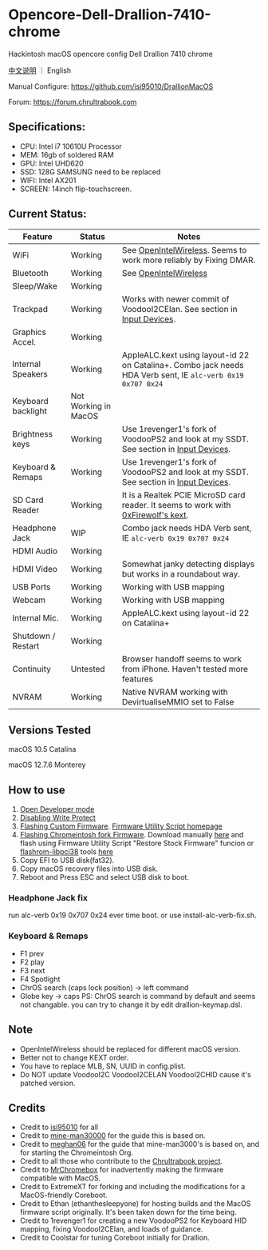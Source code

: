 # Opencore-Dell-Drallion-7410-chrome
Hackintosh macOS opencore config Dell Drallion 7410 chrome

[中文说明](https://github.com/jarryson/Opencore-Dell-Drallion-7410-chrome/blob/main/README_zh.md) ｜ English

Manual Configure: https://github.com/isi95010/DrallionMacOS

Forum: https://forum.chrultrabook.com

## Specifications:

- CPU: Intel i7 10610U Processor
- MEM: 16gb of soldered RAM
- GPU: Intel UHD620
- SSD: 128G SAMSUNG need to be replaced
- WIFI: Intel AX201
- SCREEN: 14inch flip-touchscreen. 

## Current Status:

| **Feature**        | **Status**           | **Notes**                                                                                     |
|--------------------|----------------------|-----------------------------------------------------------------------------------------------|
| WiFi               | Working              | See [OpenIntelWireless](https://openintelwireless.github.io). Seems to work more reliably by Fixing DMAR.                            |
| Bluetooth          | Working              | See [OpenIntelWireless](https://openintelwireless.github.io)                                                                         |
| Sleep/Wake         | Working              |                    |
| Trackpad           | Working              | Works with newer commit of VoodooI2CElan. See section in [Input Devices](#input-devices).                       | 
| Graphics Accel.    | Working              |                                                                                               |
| Internal Speakers  | Working              | AppleALC.kext using layout-id 22 on Catalina+. Combo jack needs HDA Verb sent, IE `alc-verb 0x19 0x707 0x24`                            |
| Keyboard backlight | Not Working in MacOS |                                                                                               |
| Brightness keys | Working | Use 1revenger1's fork of VoodooPS2 and look at my SSDT. See section in [Input Devices](#input-devices). |
| Keyboard & Remaps  | Working              | Use 1revenger1's fork of VoodooPS2 and look at my SSDT. See section in [Input Devices](#input-devices).                                   |
| SD Card Reader     | Working              | It is a Realtek PCIE MicroSD card reader. It seems to work with [0xFirewolf's kext](https://github.com/0xFireWolf/RealtekCardReader).             |
| Headphone Jack     | WIP                  | Combo jack needs HDA Verb sent, IE `alc-verb 0x19 0x707 0x24`                                                             |
| HDMI Audio         | Working              |                                                                                               |
| HDMI Video         | Working              | Somewhat janky detecting displays but works in a roundabout way.                              |
| USB Ports          | Working              | Working with USB mapping                                                                      |
| Webcam             | Working              | Working with USB mapping                                                                      |
| Internal Mic.      | Working              | AppleALC.kext using layout-id 22 on Catalina+                                                             |
| Shutdown / Restart | Working              |                                                                                               |    
| Continuity         | Untested             | Browser handoff seems to work from iPhone. Haven't tested more features                                                       |    
| NVRAM              | Working              | Native NVRAM working with DevirtualiseMMIO set to False                                       |
                                                                          
## Versions Tested

macOS 10.5 Catalina

macOS 12.7.6 Monterey 

## How to use
1. [Open Developer mode](https://docs.chrultrabook.com/docs/firmware/developer-mode.html)
2. [Disabling Write Protect](https://docs.chrultrabook.com/docs/firmware/write-protect.html#disabling-write-protect)
3. [Flashing Custom Firmware](https://docs.chrultrabook.com/docs/firmware/flashing-firmware.html). [Firmware Utility Script homepage](https://docs.mrchromebox.tech/docs/fwscript.html)
4. [Flashing Chromeintosh fork Firmware](https://github.com/Chromeintosh/coreboot). Download manually [here](https://ethanthesleepy.one/public/mac_build/coreboot_edk2-drallion-mrchromebox_20240714_macos.rom) and flash using Firmware Utility Script "Restore Stock Firmware" funcion or [flashrom-libpci38](https://ethanthesleepy.one/public/chrultrabook/utils/) tools [here](https://docs.chrultrabook.com/docs/firmware/manually-flashing.html)
5. Copy EFI to USB disk(fat32).
6. Copy macOS recovery files into USB disk.
7. Reboot and Press ESC and select USB disk to boot.

### Headphone Jack fix
run alc-verb 0x19 0x707 0x24 ever time boot.
or use install-alc-verb-fix.sh.

### Keyboard & Remaps
* F1 prev
* F2 play
* F3 next
* F4 Spotlight
* ChrOS search (caps lock position) -> left command
* Globe key  -> caps
PS: ChrOS search is command by default and seems not changable. you can try to change it by edit drallion-keymap.dsl.

## Note
* OpenIntelWireless should be replaced for different macOS version.
* Better not to change KEXT order.
* You have to replace MLB, SN, UUID in config.plist.
* Do NOT update VoodooI2C VoodooI2CELAN VoodooI2CHID cause it's patched version.

## Credits
* Credit to [isi95010](https://github.com/isi95010/DrallionMacOS/) for all
* Credit to [mine-man30000](https://github.com/mine-man3000/macOS-Dragonair) for the guide this is based on.
* Credit to [meghan06](https://github.com/meghan06/) for the guide that mine-man3000's is based on, and for starting the Chromeintosh Org.
* Credit to all those who contribute to the [Chrultrabook project](https://docs.chrultrabook.com).
* Credit to [MrChromebox](https://github.com/MrChromebox?tab=repositories) for inadvertently making the firmware compatible with MacOS. 
* Credit to ExtremeXT for forking and including the modifications for a MacOS-friendly Coreboot.
* Credit to Ethan (ethanthesleepyone) for hosting builds and the MacOS firmware script originally. It's been taken down for the time being. 
* Credit to 1revenger1 for creating a new VoodooPS2 for Keyboard HID mapping, fixing VoodooI2CElan, and loads of guidance. 
* Credit to Coolstar for tuning Coreboot initially for Drallion. 


